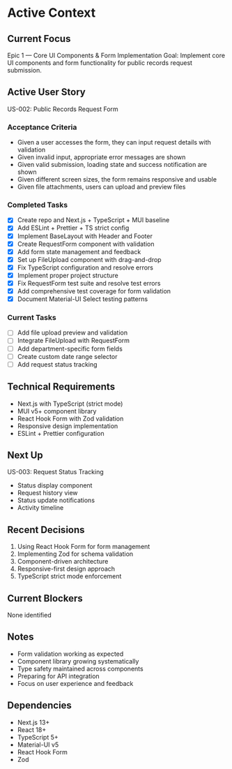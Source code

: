 # Active Context

## Current Focus
Epic 1 — Core UI Components & Form Implementation
Goal: Implement core UI components and form functionality for public records request submission.

## Active User Story
US-002: Public Records Request Form

### Acceptance Criteria
- Given a user accesses the form, they can input request details with validation
- Given invalid input, appropriate error messages are shown
- Given valid submission, loading state and success notification are shown
- Given different screen sizes, the form remains responsive and usable
- Given file attachments, users can upload and preview files

### Completed Tasks
- [x] Create repo and Next.js + TypeScript + MUI baseline
- [x] Add ESLint + Prettier + TS strict config
- [x] Implement BaseLayout with Header and Footer
- [x] Create RequestForm component with validation
- [x] Add form state management and feedback
- [x] Set up FileUpload component with drag-and-drop
- [x] Fix TypeScript configuration and resolve errors
- [x] Implement proper project structure
- [x] Fix RequestForm test suite and resolve test errors
- [x] Add comprehensive test coverage for form validation
- [x] Document Material-UI Select testing patterns

### Current Tasks
- [ ] Add file upload preview and validation
- [ ] Integrate FileUpload with RequestForm
- [ ] Add department-specific form fields
- [ ] Create custom date range selector
- [ ] Add request status tracking

## Technical Requirements
- Next.js with TypeScript (strict mode)
- MUI v5+ component library
- React Hook Form with Zod validation
- Responsive design implementation
- ESLint + Prettier configuration

## Next Up
US-003: Request Status Tracking
- Status display component
- Request history view
- Status update notifications
- Activity timeline

## Recent Decisions
1. Using React Hook Form for form management
2. Implementing Zod for schema validation
3. Component-driven architecture
4. Responsive-first design approach
5. TypeScript strict mode enforcement

## Current Blockers
None identified

## Notes
- Form validation working as expected
- Component library growing systematically
- Type safety maintained across components
- Preparing for API integration
- Focus on user experience and feedback

## Dependencies
- Next.js 13+
- React 18+
- TypeScript 5+
- Material-UI v5
- React Hook Form
- Zod
